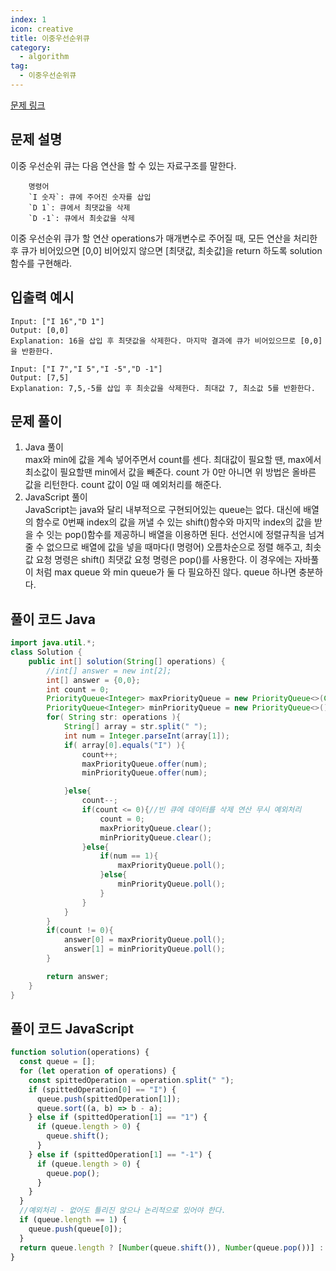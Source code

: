 ```yaml
---
index: 1
icon: creative
title: 이중우선순위큐
category:
  - algorithm
tag:
  - 이중우선순위큐
---
```


[문제 링크](https://programmers.co.kr/learn/courses/30/lessons/42628)

## 문제 설명

이중 우선순위 큐는 다음 연산을 할 수 있는 자료구조를 말한다.

        명령어
        `I 숫자`: 큐에 주어진 숫자를 삽입
        `D 1`: 큐에서 최댓값을 삭제
        `D -1`: 큐에서 최솟값을 삭제

이중 우선순위 큐가 할 연산 operations가 매개변수로 주어질 때, 모든 연산을 처리한 후 큐가 비어있으면 [0,0] 비어있지 않으면 [최댓값, 최솟값]을 return 하도록 solution 함수를 구현해라.

## 입출력 예시

```
Input: ["I 16","D 1"]
Output: [0,0]
Explanation: 16을 삽입 후 최댓값을 삭제한다. 마지막 결과에 큐가 비어있으므로 [0,0]을 반환한다.

Input: ["I 7","I 5","I -5","D -1"]
Output:	[7,5]
Explanation: 7,5,-5를 삽입 후 최솟값을 삭제한다. 최대값 7, 최소값 5를 반환한다.
```

## 문제 풀이

1. Java 풀이  
   max와 min에 값을 계속 넣어주면서 count를 센다.
   최대값이 필요할 땐, max에서 최소값이 필요할땐 min에서 값을 빼준다.
   count 가 0만 아니면 위 방법은 올바른 값을 리턴한다.
   count 값이 0일 때 예외처리를 해준다.
2. JavaScript 풀이  
   JavaScript는 java와 달리 내부적으로 구현되어있는 queue는 없다. 대신에 배열의 함수로
   0번째 index의 값을 꺼낼 수 있는 shift()함수와 마지막 index의 값을 받을 수 잇는 pop()함수를
   제공하니 배열을 이용하면 된다. 선언시에 정렬규칙을 넘겨줄 수 없으므로 배열에 값을 넣을 때마다(I 명령어) 오름차순으로 정렬 해주고, 최솟값 요청 명령은 shift() 최댓값 요청 명령은 pop()를 사용한다.
   이 경우에는 자바풀이 처럼 max queue 와 min queue가 둘 다 필요하진 않다. queue 하나면 충분하다.

## 풀이 코드 Java

```java
import java.util.*;
class Solution {
    public int[] solution(String[] operations) {
        //int[] answer = new int[2];
        int[] answer = {0,0};
        int count = 0;
        PriorityQueue<Integer> maxPriorityQueue = new PriorityQueue<>(Collections.reverseOrder());
        PriorityQueue<Integer> minPriorityQueue = new PriorityQueue<>();
        for( String str: operations ){
            String[] array = str.split(" ");
            int num = Integer.parseInt(array[1]);
            if( array[0].equals("I") ){
                count++;
                maxPriorityQueue.offer(num);
                minPriorityQueue.offer(num);

            }else{
                count--;
                if(count <= 0){//빈 큐에 데이터를 삭제 연산 무시 예외처리
                    count = 0;
                    maxPriorityQueue.clear();
                    minPriorityQueue.clear();
                }else{
                    if(num == 1){
                        maxPriorityQueue.poll();
                    }else{
                        minPriorityQueue.poll();
                    }
                }
            }
        }
        if(count != 0){
            answer[0] = maxPriorityQueue.poll();
            answer[1] = minPriorityQueue.poll();
        }

        return answer;
    }
}
```

## 풀이 코드 JavaScript

```js
function solution(operations) {
  const queue = [];
  for (let operation of operations) {
    const spittedOperation = operation.split(" ");
    if (spittedOperation[0] == "I") {
      queue.push(spittedOperation[1]);
      queue.sort((a, b) => b - a);
    } else if (spittedOperation[1] == "1") {
      if (queue.length > 0) {
        queue.shift();
      }
    } else if (spittedOperation[1] == "-1") {
      if (queue.length > 0) {
        queue.pop();
      }
    }
  }
  //예외처리 - 없어도 틀리진 않으나 논리적으로 있어야 한다.
  if (queue.length == 1) {
    queue.push(queue[0]);
  }
  return queue.length ? [Number(queue.shift()), Number(queue.pop())] : [0, 0];
}
```
